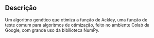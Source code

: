 ## Descrição
Um algoritmo genético que otimiza a função de Ackley, uma função de teste comum para algoritmos de otimização, feito no ambiente Colab da Google, com grande uso da bibilioteca NumPy.
